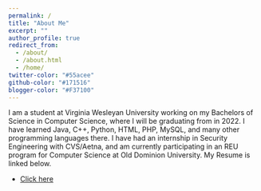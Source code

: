 ```yaml
---
permalink: /
title: "About Me"
excerpt: ""
author_profile: true
redirect_from: 
  - /about/
  - /about.html
  - /home/
twitter-color: "#55acee"
github-color: "#171516"
blogger-color: "#F37100"
---
```

I am a student at Virginia Wesleyan University working on my Bachelors of Science in Computer Science, where I will be graduating from in 2022. I have learned Java, C++, Python, HTML, PHP, MySQL, and many other programming languages there. I have had an internship in Security Engineering with CVS/Aetna, and am currently participating in an REU program for Computer Science at Old Dominion University. My Resume is linked below.
<footer class="major">
  <ul class="actions specoals">
    <li><a href="/ResumeAnnaDobrenen6232022.pdf" class="button"/> Click here </a></li>
   </ul>
  </footer>
